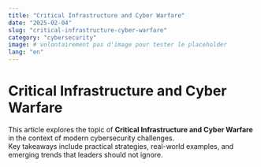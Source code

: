```yaml
---
title: "Critical Infrastructure and Cyber Warfare"
date: "2025-02-04"
slug: "critical-infrastructure-cyber-warfare"
category: "cybersecurity"
image: # volontairement pas d'image pour tester le placeholder
lang: "en"
---
```


# Critical Infrastructure and Cyber Warfare

This article explores the topic of **Critical Infrastructure and Cyber Warfare** in the context of modern cybersecurity challenges.  
Key takeaways include practical strategies, real-world examples, and emerging trends that leaders should not ignore.
